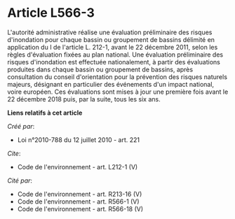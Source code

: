 # Article L566-3

L'autorité administrative réalise une évaluation préliminaire des risques d'inondation pour chaque bassin ou groupement de
bassins délimité en application du I de l'article L. 212-1, avant le 22 décembre 2011, selon les règles d'évaluation fixées
au plan national. Une évaluation préliminaire des risques d'inondation est effectuée nationalement, à partir des évaluations
produites dans chaque bassin ou groupement de bassins, après consultation du conseil d'orientation pour la prévention des
risques naturels majeurs, désignant en particulier des événements d'un impact national, voire européen. Ces évaluations sont
mises à jour une première fois avant le 22 décembre 2018 puis, par la suite, tous les six ans.

**Liens relatifs à cet article**

_Créé par_:

  - Loi n°2010-788 du 12 juillet 2010 - art. 221

_Cite_:

  - Code de l'environnement - art. L212-1 (V)

_Cité par_:

  - Code de l'environnement - art. R213-16 (V)
  - Code de l'environnement - art. R566-1 (V)
  - Code de l'environnement - art. R566-18 (V)
